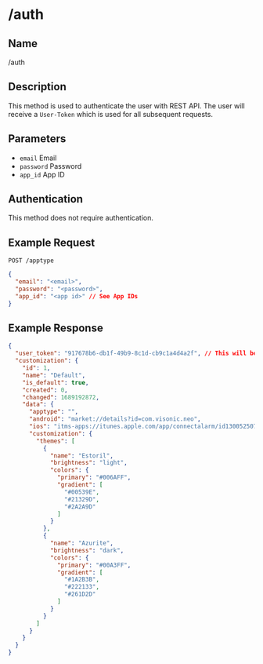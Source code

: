 # /auth

## Name
/auth

## Description
This method is used to authenticate the user with REST API. The user will receive a `User-Token` which is used for all subsequent requests.

## Parameters
- `email` Email
- `password` Password
- `app_id` App ID

## Authentication
This method does not require authentication.

## Example Request
`POST /apptype`

```json
{
  "email": "<email>",
  "password": "<password>",
  "app_id": "<app id>" // See App IDs
}
```

## Example Response
```json
{
  "user_token": "917678b6-db1f-49b9-8c1d-cb9c1a4d4a2f", // This will be used for all subsequent requests where `User-Token` is required
  "customization": {
    "id": 1,
    "name": "Default",
    "is_default": true,
    "created": 0,
    "changed": 1689192872,
    "data": {
      "apptype": "",
      "android": "market://details?id=com.visonic.neo",
      "ios": "itms-apps://itunes.apple.com/app/connectalarm/id1300525077",
      "customization": {
        "themes": [
          {
            "name": "Estoril",
            "brightness": "light",
            "colors": {
              "primary": "#006AFF",
              "gradient": [
                "#00539E",
                "#21329D",
                "#2A2A9D"
              ]
            }
          },
          {
            "name": "Azurite",
            "brightness": "dark",
            "colors": {
              "primary": "#00A3FF",
              "gradient": [
                "#1A2B3B",
                "#222133",
                "#261D2D"
              ]
            }
          }
        ]
      }
    }
  }
}
```